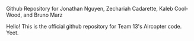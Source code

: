 Github Repository for Jonathan Nguyen, Zechariah Cadarette, Kaleb Cool-Wood, and Bruno Marz

Hello! This is the official github repository for Team 13's Aircopter code. Yeet.
